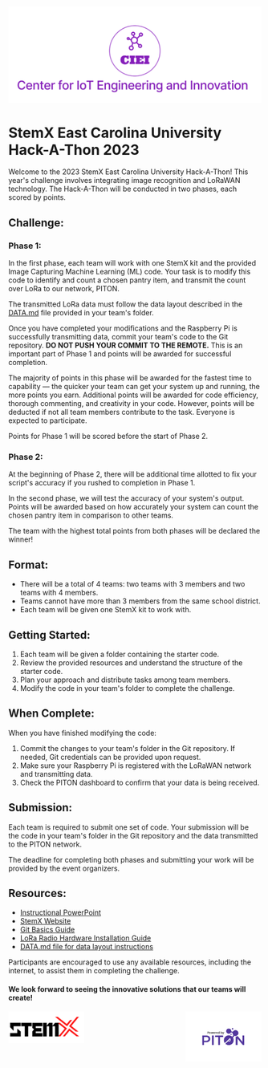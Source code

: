 ![CIEI](../images/ciei.jpg)
# StemX East Carolina University Hack-A-Thon 2023

Welcome to the 2023 StemX East Carolina University Hack-A-Thon! This year's challenge involves integrating image recognition and LoRaWAN technology. The Hack-A-Thon will be conducted in two phases, each scored by points.

## Challenge:

### Phase 1:

In the first phase, each team will work with one StemX kit and the provided Image Capturing Machine Learning (ML) code. Your task is to modify this code to identify and count a chosen pantry item, and transmit the count over LoRa to our network, PITON. 

The transmitted LoRa data must follow the data layout described in the [DATA.md](DATA.md) file provided in your team's folder. 

Once you have completed your modifications and the Raspberry Pi is successfully transmitting data, commit your team's code to the Git repository. **DO NOT PUSH YOUR COMMIT TO THE REMOTE.** This is an important part of Phase 1 and points will be awarded for successful completion.

The majority of points in this phase will be awarded for the fastest time to capability — the quicker your team can get your system up and running, the more points you earn. Additional points will be awarded for code efficiency, thorough commenting, and creativity in your code. However, points will be deducted if not all team members contribute to the task. Everyone is expected to participate.

Points for Phase 1 will be scored before the start of Phase 2.

### Phase 2:

At the beginning of Phase 2, there will be additional time allotted to fix your script's accuracy if you rushed to completion in Phase 1.

In the second phase, we will test the accuracy of your system's output. Points will be awarded based on how accurately your system can count the chosen pantry item in comparison to other teams.

The team with the highest total points from both phases will be declared the winner!

## Format:

- There will be a total of 4 teams: two teams with 3 members and two teams with 4 members.
- Teams cannot have more than 3 members from the same school district.
- Each team will be given one StemX kit to work with.

## Getting Started:

1. Each team will be given a folder containing the starter code.
2. Review the provided resources and understand the structure of the starter code.
3. Plan your approach and distribute tasks among team members.
4. Modify the code in your team's folder to complete the challenge.

## When Complete:

When you have finished modifying the code:

1. Commit the changes to your team's folder in the Git repository. If needed, Git credentials can be provided upon request.
2. Make sure your Raspberry Pi is registered with the LoRaWAN network and transmitting data.
3. Check the PITON dashboard to confirm that your data is being received.

## Submission:

Each team is required to submit one set of code. Your submission will be the code in your team's folder in the Git repository and the data transmitted to the PITON network. 

The deadline for completing both phases and submitting your work will be provided by the event organizers.

## Resources:

- [Instructional PowerPoint](https://studentsecuedu66932.sharepoint.com/:p:/r/sites/Funding/Shared%20Documents/General/STEMx-Proposal/Planning/Instruction/STEMx%20Classroom%20Presentation%20SKB%20updates.pptx?d=w48561c02fdc94bb88167919ebf53c84d&csf=1&web=1&e=6sADC6)
- [StemX Website](https://dodstem.us/meet/)
- [Git Basics Guide](https://git-scm.com/book/en/v2/Git-Basics-Getting-a-Git-Repository)
- [LoRa Radio Hardware Installation Guide](RADIO.md)
- [DATA.md file for data layout instructions](DATA.md)

Participants are encouraged to use any available resources, including the internet, to assist them in completing the challenge.

#### We look forward to seeing the innovative solutions that our teams will create!

<div style="display: flex; justify-content: space-between;">
  <img src="../images/stemx.png" width="30%" height="10%" />
  <img src="../images/PoweredByPITON.png" width="30%" height="10%"/> 
</div>

